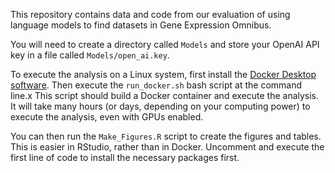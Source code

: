 This repository contains data and code from our evaluation of using language models to find datasets in Gene Expression Omnibus.

You will need to create a directory called `Models` and store your OpenAI API key in a file called `Models/open_ai.key`.

To execute the analysis on a Linux system, first install the [Docker Desktop software](https://docs.docker.com/desktop/setup/install/linux/).
Then execute the `run_docker.sh` bash script at the command line.x
This script should build a Docker container and execute the analysis.
It will take many hours (or days, depending on your computing power) to execute the analysis, even with GPUs enabled.

You can then run the `Make_Figures.R` script to create the figures and tables. This is easier in RStudio, rather than in Docker. Uncomment and execute the first line of code to install the necessary packages first.
